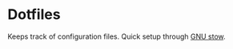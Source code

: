 # Dotfiles
Keeps track of configuration files. Quick setup through [GNU stow](https://www.gnu.org/software/stow/).
